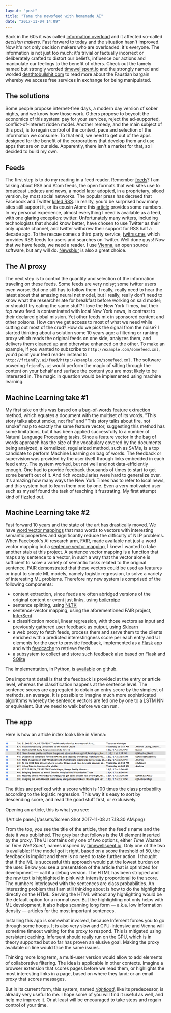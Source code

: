 ```yaml
---
layout: "post"
title: "Tame the newsfeed with homemade AI"
date: "2017-11-04 14:09"
---
```



Back in the 60s it was called [information
overload](https://books.google.com/books?id=boSFAAAAMAAJ&cd=1&dq=%22the+managing+of+organizations%22&q=information+overload#search_anchor)
and it affected so-called *decision makers*. Fast forward to today and the
situation hasn't improved. Now it's not only decision makers who are
overloaded: it's everyone. The information is not just too much: it's trivial or
factually incorrect or deliberately crafted to distort our beliefs, influence
our actions and manipulate our feelings to the benefit of others. Check out the
tamely named but strongly worded [timewellspent.io](http://timewellspent.io) and
the strongly named and worded [deathtobullshit.com](http://deathtobullshit.com)
to read more about the Faustian bargain whereby we access free services in
exchange for being manipulated.


## The solutions

Some people propose internet-free days, a modern day version of sober nights,
and we know how those work. Others propose to boycott the economics of this
system: pay for your services, reject the ad-supported, conflict-of-interest
ridden model. Another remedy, and the main subject of this post, is to regain
control of the context, pace and selection of the information we consume. To
that end, we need to get out of the apps designed for the benefit of the
corporations that develop them and use apps that are on our side. Apparently,
there isn't a market for that, so I decided to build my own.

## Feeds

The first step is to do my reading in a feed reader. Remember
[feeds](https://en.wikipedia.org/wiki/Web_feed)? I am talking about RSS and Atom
feeds, the open formats that web sites use to broadcast updates and news, a
model later adopted, in a proprietary, siloed version, by most social networks.
The popular press has decreed that Facebook and Twitter [killed
RSS](http://mashable.com/2010/09/11/bloglines-discontinued/#iMaXBuYAoSq2). In
reality, you'd be surprised how many sites still support it, or its cousin Atom:
this [article](http://www.makeuseof.com/tag/rss-dead-look-numbers/) provides
some numbers. In my personal experience, almost everything I need is available
as a feed, with one glaring exception: twitter. Unfortunately many writers,
including technologists that should know better, have chosen to use Twitter as
their only update channel, and twitter withdrew their support for RSS half a
decade ago. To the rescue comes a third party service,
[twitrss.me](http://twitrss.me), which provides RSS feeds for users and searches
on Twitter. Well done guys! Now that we have feeds, we need a reader. I use
[Vienna](https://github.com/ViennaRSS/vienna-rss), an open source software, but
any will do. [Newsblur](http://newsblur.com) is also a great choice.


## The AI proxy

The next step is to control the quantity and selection of the information
traveling on these feeds.  Some feeds are very noisy; some twitter users even
worse. But one still has to follow them: I really, really need to hear the
latest about that amazing neural net model, but I really, really don't need to
know what the researcher ate for breakfast before working on said  model; or
should I try eating the same stuff? I love the New York Times, but their *top
news* feed is contaminated with local New York news, in contrast to their
declared global mission. Yet other feeds mix in sponsored content and other
poisons. How can we get access to most of what we need while cutting out most of
the crud? How do we pick the signal from the noise? I started thinking about a
solution some 10 years ago: a filtering or ranking proxy which reads the
original feeds on one side, analyzes them, and delivers them cleaned up and
otherwise enhanced on the other. To make an example, if you wanted to subscribe
to `http://example.com/somefeed.xml`, you'd point your feed reader instead to
`http://friendly.ai/feed/http://example.com/somefeed.xml`. The software powering
`friendly.ai` would perform the magic of sifting through the content on  your
behalf and surface the content you are most likely to be interested in. The
magic in question would be implemented using machine learning.


## Machine Learning take #1

My first take on this was based on a
[bag-of-words](https://en.wikipedia.org/wiki/Bag-of-words_model) feature
extraction method, which equates a document with the multiset of its words.
"This story talks about smoke, not fire" and "This story talks about fire, not
smoke" map to exactly the same feature vector, suggesting this method has some
limitations, but it has been applied  successfully to a number of Natural
Language Processing tasks. Since a feature vector in the bag of words approach
has the size of the vocabulary covered by the documents being analyzed, a
kernelized, regularized method, such as SVMs, is a top candidate to perform
Machine Learning on bag of words. The feedback or supervision was provided by
the user itself through links embedded in each feed entry. The system worked,
but not well and not data-efficiently enough. One had to provide feedback
thousands of times to start to get some benefit out of it. And rich vocabularies
were hard to generalize over. It's amazing how many ways the New York Times has
to refer to local news, and this system had to learn them one by one. Even a
very motivated user such as myself found the task  of teaching it frustrating.
My first attempt kind of fizzled out.



## Machine Learning take #2

Fast forward 10 years and the state of the art has drastically moved. We have
[word vector mappings](https://nlp.stanford.edu/pubs/glove.pdf) that map words
to vectors with interesting semantic properties and significantly reduce the
difficulty of NLP problems. When Facebook's AI research arm, FAIR, made
available not just a word vector mapping but a [sentence vector
mapping](https://github.com/facebookresearch/InferSent), I knew I wanted to take
another stab at this project. A sentence vector mapping is a function that maps
any sentence to a vector, in such a way that the vector alone is sufficient to
solve a variety of semantic tasks related to  the original sentence. FAIR
[demonstrated](https://github.com/facebookresearch/SentEval) that these vectors
could be used as features or input to simple ML models, namely logistic
regression, to solve a variety of interesting ML problems. Therefore my new
system is comprised of the following components:

*   content extraction, since feeds are often abridged versions of the original
    content or event just links, using [boilerpipe](https://github.com/kohlschutter/boilerpipe)
*   sentence splitting, using [NLTK](http://www.nltk.org/)
*   sentence-vector mapping, using the aforementioned FAIR project,  [InferSent](https://github.com/facebookresearch/InferSent)
*   a classification model, linear regression, with those vectors as input
    and previously gathered user feedback as output, using [Sklearn](http://scikit-learn.org/stable/)
*   a web proxy to fetch feeds, process them and serve them to the clients
   enriched with a predicted interestingness score per each entry and UI
   elements for the user to provide feedback, implemented as a [Flask](http://flask.pocoo.org/) app and with [feedcache](https://pypi.python.org/pypi/feedcache/1.4.1) to retrieve feeds.
*   a subsystem to collect and store such feedback also based on Flask and
    [SQlite](https://www.sqlite.org/)

The implementation, in Python, is
[available](https://github.com/piccolbo/rightload) on github.

One important detail is that the feedback is provided at the entry or article
level, whereas the classification happens at the sentence level. The sentence
scores are aggregated to obtain an entry score by the simplest of methods, an
average. It is possible to imagine much more sophisticated algorithms whereby
the sentence vectors are fed one by one to a LSTM NN or equivalent. But we need
to walk before we can run.

## The app

Here is how an article index looks like in Vienna:

![Index pane.](/assets/Screen_Shot_2017-11-08_at_7.14.34_AM.png)

The titles are prefixed with a score which is 100 times the class probability
according to the logistic regression. This way it's easy to sort by descending
score, and read the good stuff first, or exclusively.

Opening an article, this is what you see:

![Article pane.](/assets/Screen Shot 2017-11-08 at 7.18.30 AM.png)

From the top, you see the title of the article, then the feed's name and the
date it was published. The grey bar that follows is the UI element inserted by
the proxy. The UI contains only one of two options, either *Time Wasted* or
*Time Well Spent*, names inspired by
[timewellspent.io](http://timewellspent.io). Only one of the two is available:
if the model got it right, based on a score threshold of 50, the feedback is
implicit and there is no need to take further action. I thought that if the ML
is successful this approach would put the lowest burden on the user. Below you
see a presentation of the article that is optimized for development &mdash; call
it a debug version. The HTML has been stripped and the raw text is highlighted
in pink with intensity proportional to the score. The numbers interleaved with
the sentences are class probabilities. An interesting problem that I am still
thinking about is how to do the highlighting directly on the HTML. Serving the
HTML without any highlighting would be the default option for a normal user. But
the highlighting not only helps with ML development, it also helps scanning long
form &mdash; a.k.a. low information density &mdash; articles for the most
important sentences.

Installing this app is somewhat involved, because Infersent forces you to go
through some hoops. It is also very slow and CPU-intensive and Vienna will
sometime timeout waiting for the proxy to respond. This is mitigated using
persistent caching. Infersent should really run on the GPU, which is in theory
supported but so far has proven an elusive goal. Making the proxy available on
line would face the same issues.

Thinking more long term, a multi-user version would allow to add elements of
collaborative filtering. The idea is applicable in other contexts. Imagine a
browser extension that scores pages before we read them, or highlights the most
interesting links in a page, based on where they land; or an email proxy that scores messages.

But in its current form, this system, named *[rightload](https://github.com/piccolbo/rightload)*, like its predecessor,
is already very useful to me. I hope some of you will find it useful as well,
and help me improve it. Or at least will be encouraged to take steps and regain
control of your time.
